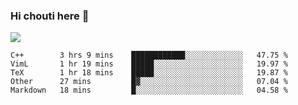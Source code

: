 ### Hi chouti here 👋

![](https://github-readme-stats.vercel.app/api?username=l0nl1f3)

<!--START_SECTION:waka-->
```text
C++        3 hrs 9 mins    ████████████░░░░░░░░░░░░░   47.75 % 
VimL       1 hr 19 mins    █████░░░░░░░░░░░░░░░░░░░░   19.97 % 
TeX        1 hr 18 mins    █████░░░░░░░░░░░░░░░░░░░░   19.87 % 
Other      27 mins         █▓░░░░░░░░░░░░░░░░░░░░░░░   07.04 % 
Markdown   18 mins         █░░░░░░░░░░░░░░░░░░░░░░░░   04.58 % 
```
<!--END_SECTION:waka-->

<!--
**l0nl1f3/l0nl1f3** is a ✨ _special_ ✨ repository because its `README.md` (this file) appears on your GitHub profile.

Here are some ideas to get you started:

- 🔭 I’m currently working on ...
- 🌱 I’m currently learning ...
- 👯 I’m looking to collaborate on ...
- 🤔 I’m looking for help with ...
- 💬 Ask me about ...
- 📫 How to reach me: ...
- 😄 Pronouns: ...
- ⚡ Fun fact: ...
-->
